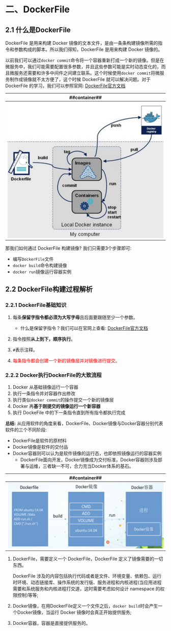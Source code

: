 # 二、DockerFile
## 2.1 什么是DockerFile

DockerFile 是用来构建 Docker 镜像的文本文件，是由一条条构建镜像所需的指令和参数构成的脚本。所以我们得知，DockerFile 是用来构建 Docker 镜像的。

以前我们可以通过`docker commit`命令将一个容器重新打成一个新的镜像。但是在微服务中，我们可能需要配置很多参数，并且这些参数可能是实时动态变化的，而且微服务还需要和许多中间件之间建立联系。这个时候使用`docker commit`将微服务制作成镜像就不太方便了，这个时候 DockerFile 就可以解决问题。对于 DockerFile 的学习，我们可以参照官网: [DockerFile官方文档](https://docs.docker.com/engine/reference/builder/)

| ##container## |
|:--:|
|![Clip_2024-04-23_22-42-25.png ##w600##](./Clip_2024-04-23_22-42-25.png)|

那我们如何通过 DockerFile 构建镜像? 我们只需要3个步骤即可:
- 编写`DockerFile`文件
- `docker build`命令构建镜像
- `docker run`镜像运行容器实例

## 2.2 DockerFile构建过程解析
### 2.2.1 DockerFile基础知识

1. 每条**保留字指令都必须为大写字母**且后面要跟随至少一个参数。
    - 什么是保留字指令？我们可以在官网上查看: [DockerFile官方文档](https://docs.docker.com/engine/reference/builder/)
  
2. 指令按照**从上到下，顺序执行**。
3. `#`表示注释。
4. <span style="color:red">每条指令都会创建一个新的镜像层并对镜像进行提交。</span>

### 2.2.2 Docker执行DockerFile的大致流程
1. Docker 从基础镜像运行一个容器
2. 执行一条指令并对容器作出修改
3. 执行类似`docker commit`的操作提交一个新的镜像层
4. Docker 再**基于刚提交的镜像运行一个新容器**
5. 执行 DockeFile 中的下一条指令直到所有指令都执行完成

**总结:**
从应用软件的角度来看，DockerFile、Docker镜像与Docker容器分别代表软件的三个不同阶段:
- DockerFile是软件的原材料
- Docker镜像是软件的交付品
- Docker容器则可以认为是软件镜像的运行态，也即依照镜像运行的容器实例
    - DockerFile面向开发，Docker镜像成为交付标准，Docker容器则涉及部署与运维，三者缺一不可，合力充当Docker体系的基石。

| ##container## |
|:--:
|![Clip_2024-04-23_22-53-34.png ##w600##](./Clip_2024-04-23_22-53-34.png)|

1. DockerFile，需要定义一个 DockerFile，DockerFile 定义了镜像需要的一切东西。

    DockerFile 涉及的内容包括执行代码或者是文件、环境变量、依赖包、运行时环境、动态链接库、操作系统的发行版、服务进程和内核进程(当应用进程需要和系统服务和内核进程打交道，这时需要考虑如何设计 namespace 的权限控制)等等;

2. Docker镜像，在用DockerFile定义一个文件之后，`docker build`时会产生一个Docker镜像，当运行 Docker 镜像时会真正开始提供服务;

3. Docker容器，容器是直接提供服务的。